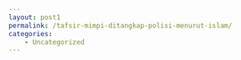 ```yaml
---
layout: post1
permalink: /tafsir-mimpi-ditangkap-polisi-menurut-islam/
categories:
    - Uncategorized
---
```


